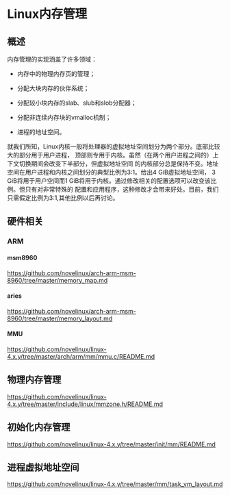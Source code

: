 Linux内存管理
========================================

概述
----------------------------------------

内存管理的实现涵盖了许多领域：

* 内存中的物理内存页的管理；

* 分配大块内存的伙伴系统；

* 分配较小块内存的slab、slub和slob分配器；

* 分配非连续内存块的vmalloc机制；

* 进程的地址空间。

就我们所知，Linux内核一般将处理器的虚拟地址空间划分为两个部分。底部比较大的部分用于用户进程，
顶部则专用于内核。虽然（在两个用户进程之间的）上下文切换期间会改变下半部分，但虚拟地址空间
的内核部分总是保持不变。地址空间在用户进程和内核之间划分的典型比例为3∶1。给出4 GiB虚拟地址空间，
3 GiB将用于用户空间而1 GiB将用于内核。通过修改相关的配置选项可以改变该比例。但只有对非常特殊的
配置和应用程序，这种修改才会带来好处。目前，我们只需假定比例为3∶1,其他比例以后再讨论。

硬件相关
----------------------------------------

### ARM

#### msm8960

https://github.com/novelinux/arch-arm-msm-8960/tree/master/memory_map.md

#### aries

https://github.com/novelinux/arch-arm-msm-8960/tree/master/memory_layout.md

#### MMU

https://github.com/novelinux/linux-4.x.y/tree/master/arch/arm/mm/mmu.c/README.md

物理内存管理
----------------------------------------

https://github.com/novelinux/linux-4.x.y/tree/master/include/linux/mmzone.h/README.md

初始化内存管理
----------------------------------------

https://github.com/novelinux/linux-4.x.y/tree/master/init/mm/README.md

进程虚拟地址空间
----------------------------------------

https://github.com/novelinux/linux-4.x.y/tree/master/mm/task_vm_layout.md
